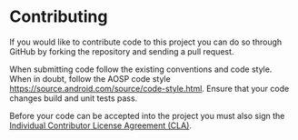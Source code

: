 Contributing
============

If you would like to contribute code to this project you can do so through GitHub by
forking the repository and sending a pull request.

When submitting code follow the existing conventions and code style. When in doubt, follow the AOSP 
code style https://source.android.com/source/code-style.html. Ensure that your code changes build and unit tests pass.

Before your code can be accepted into the project you must also sign the
[Individual Contributor License Agreement (CLA)][1].


 [1]: https://brcontributor.parseapp.com/
